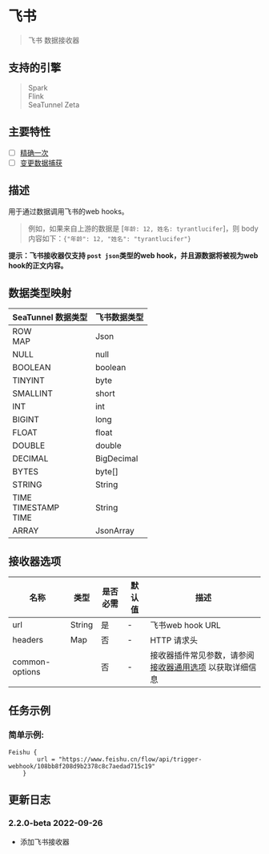 # 飞书

> 飞书 数据接收器

## 支持的引擎

> Spark<br/>
> Flink<br/>
> SeaTunnel Zeta<br/>

## 主要特性

- [ ] [精确一次](../../../en/concept/connector-v2-features.md)
- [ ] [变更数据捕获](../../concept/connector-v2-features.md)

## 描述

用于通过数据调用飞书的web hooks。

> 例如，如果来自上游的数据是 [`年龄: 12, 姓名: tyrantlucifer`]，则 body 内容如下：`{"年龄": 12, "姓名": "tyrantlucifer"}`

**提示：飞书接收器仅支持 `post json`类型的web hook，并且源数据将被视为web hook的正文内容。**

## 数据类型映射

|       SeaTunnel 数据类型        |   飞书数据类型   |
|-----------------------------|------------|
| ROW<br/>MAP                 | Json       |
| NULL                        | null       |
| BOOLEAN                     | boolean    |
| TINYINT                     | byte       |
| SMALLINT                    | short      |
| INT                         | int        |
| BIGINT                      | long       |
| FLOAT                       | float      |
| DOUBLE                      | double     |
| DECIMAL                     | BigDecimal |
| BYTES                       | byte[]     |
| STRING                      | String     |
| TIME<br/>TIMESTAMP<br/>TIME | String     |
| ARRAY                       | JsonArray  |

## 接收器选项

|       名称       |   类型   | 是否必需 | 默认值 |                                         描述                                         |
|----------------|--------|------|-----|------------------------------------------------------------------------------------|
| url            | String | 是    | -   | 飞书web hook URL                                                                     |
| headers        | Map    | 否    | -   | HTTP 请求头                                                                           |
| common-options |        | 否    | -   | 接收器插件常见参数，请参阅 [接收器通用选项](../../../en/connector-v2/source/common-options.md) 以获取详细信息 |

## 任务示例

### 简单示例:

```hocon
Feishu {
        url = "https://www.feishu.cn/flow/api/trigger-webhook/108bb8f208d9b2378c8c7aedad715c19"
    }
```

## 更新日志

### 2.2.0-beta 2022-09-26

- 添加飞书接收器


